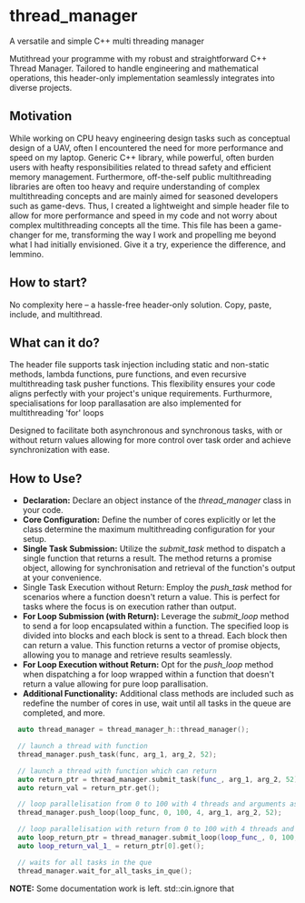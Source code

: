 # thread_manager
A versatile and simple C++ multi threading manager

Mutithread your programme with my robust and straightforward C++ Thread Manager. Tailored to handle engineering and mathematical operations, this header-only implementation seamlessly integrates into diverse projects.

## Motivation 
While working on CPU heavy engineering design tasks such as conceptual design of a UAV, often I encountered the need for more performance and speed on my laptop. Generic C++ <threads> library, while powerful, often burden users with heafty responsibilities related to thread safety and efficient memory management. Furthermore, off-the-self public multithreading libraries are often too heavy and require understanding of complex multithreading concepts and are mainly aimed for seasoned developers such as game-devs. Thus, I created a lightweight and simple header file to allow for more performance and speed in my code and not worry about complex multithreading concepts all the time. This file has been a game-changer for me, transforming the way I work and propelling me beyond what I had initially envisioned. Give it a try, experience the difference, and lemmino.

## How to start?
No complexity here – a hassle-free header-only solution. Copy, paste, include, and multithread.

## What can it do?
The header file supports task injection including static and non-static methods, lambda functions, pure functions, and even recursive multithreading task pusher functions. This flexibility ensures your code aligns perfectly with your project's unique requirements. Furthurmore, specialisations for loop parallasation are also implemented for multithreading 'for' loops

Designed to facilitate both asynchronous and synchronous tasks, with or without return values allowing for more control over task order and achieve synchronization with ease.

## How to Use?
- **Declaration:** Declare an object instance of the *thread_manager* class in your code.
- **Core Configuration:** Define the number of cores explicitly or let the class determine the maximum multithreading configuration for your setup.
- **Single Task Submission:** Utilize the *submit_task* method to dispatch a single function that returns a result. The method returns a promise object, allowing for synchronisation and retrieval of the function's output at your convenience.
- Single Task Execution without Return: Employ the *push_task* method for scenarios where a function doesn't return a value. This is perfect for tasks where the focus is on execution rather than output.
- **For Loop Submission (with Return):** Leverage the *submit_loop* method to send a for loop encapsulated within a function. The specified loop is divided into blocks and each block is sent to a thread. Each block then can return a value. This function returns a vector of promise objects, allowing you to manage and retrieve results seamlessly.
- **For Loop Execution without Return:** Opt for the *push_loop* method when dispatching a for loop wrapped within a function that doesn't return a value allowing for pure loop parallisation.
- **Additional Functionality:** Additional class methods are included such as redefine the number of cores in use, wait until all tasks in the queue are completed, and more.

``` C++
  auto thread_manager = thread_manager_h::thread_manager();

  // launch a thread with function
  thread_manager.push_task(func, arg_1, arg_2, 52);

  // launch a thread with function which can return
  auto return_ptr = thread_manager.submit_task(func_, arg_1, arg_2, 52);
  auto return_val = return_ptr.get();

  // loop parallelisation from 0 to 100 with 4 threads and arguments as given
  thread_manager.push_loop(loop_func, 0, 100, 4, arg_1, arg_2, 52);

  // loop parallelisation with return from 0 to 100 with 4 threads and arguments as given
  auto loop_return_ptr = thread_manager.submit_loop(loop_func_, 0, 100, 4 arg_1, arg_2, 52);
  auto loop_return_val_1_ = return_ptr[0].get();

  // waits for all tasks in the que
  thread_manager.wait_for_all_tasks_in_que();
```

**NOTE:** Some documentation work is left. std::cin.ignore that
